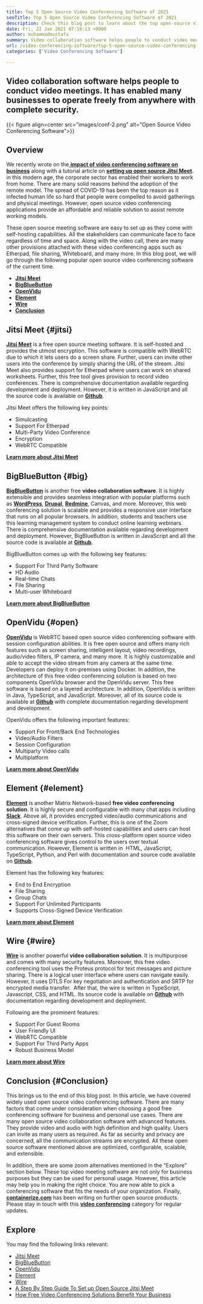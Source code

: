 ```yaml
---
title: Top 5 Open Source Video Conferencing Software of 2021
seoTitle: Top 5 Open Source Video Conferencing Software of 2021
description: Check this blog post to learn about the top open-source video conferencing software, which includes Jitsi Meet, BigBlueButton, OpenVidu, Element, and Wire.
date: Fri, 22 Jan 2021 07:18:13 +0000
author: muhammadmustafa
summary: Video collaboration software helps people to conduct video meetings. It has enabled many businesses to operate freely from anywhere with complete security.
url: /video-conferencing-software/top-5-open-source-video-conferencing-software-of-2021/
categories: ['Video Conferencing Software']

---
```

## Video collaboration software helps people to conduct video meetings. It has enabled many businesses to operate freely from anywhere with complete security.

{{< figure align=center src="images/conf-2.png" alt="Open Source Video Conferencing Software">}}  

## Overview

We recently wrote on the[ **impact of video conferencing software on business**][1] along with a tutorial article on [**setting up open source Jitsi Meet**][2]**.** in this modern age, the corporate sector has enabled their workers to work from home. There are many solid reasons behind the adoption of the remote model. The spread of COVID-19 has been the top reason as it infected human life so hard that people were compelled to avoid gatherings and physical meetings. However, open source video conferencing applications provide an affordable and reliable solution to assist remote working models. 

These open source meeting software are easy to set up as they come with self-hosting capabilities. All the stakeholders can communicate face to face regardless of time and space. Along with the video call, there are many other provisions attached with these video conferencing apps such as Etherpad, file sharing, Whiteboard, and many more. In this blog post, we will go through the following popular open source video conferencing software of the current time.

  * [**Jitsi Meet**][3]
  * **[BigBlueButton][4]**
  * **[OpenVidu][5]**
  * **[Element][6]**
  * [**Wire**][7]
  * **[Conclusion][8]** 

## Jitsi Meet {#jitsi}

[**Jitsi Meet**][9] is a free open source meeting software. It is self-hosted and provides the utmost encryption. This software is compatible with WebRTC due to which it lets users do a screen share. Further, users can invite other users into the conference by simply sharing the URL of the stream. Jitsi Meet also provides support for Etherpad where users can work on shared worksheets. Further, this free tool gives provision to record video conferences. There is comprehensive documentation available regarding development and deployment. However, it is written in JavaScript and all the source code is available on [**Github**][10].

Jitsi Meet offers the following key points:

  * Simulcasting
  * Support For Etherpad
  * Multi-Party Video Conference
  * Encryption
  * WebRTC Compatible

[**Learn more about Jitsi Meet**][11]

## BigBlueButton {#big}

[**BigBlueButton**][12] is another free **video collaboration software**. It is highly extensible and provides seamless integration with popular platforms such as [**WordPress**][13], [**Drupal**][14], [**Redmine**][15], Canvas, and more. Moreover, this web conferencing solution is scalable and provides a responsive user interface that runs on all popular browsers. In addition, students and teachers use this learning management system to conduct online learning webinars. There is comprehensive documentation available regarding development and deployment. However, BigBlueButton is written in JavaScript and all the source code is available at [**Github**][16].

BigBlueButton comes up with the following key features:

  * Support For Third Party Software
  * HD Audio
  * Real-time Chats
  * File Sharing
  * Multi-user Whiteboard

[**Learn more about BigBlueButton**][17]

## OpenVidu {#open}

[**OpenVidu**][18] is WebRTC based open source video conferencing software with session configuration abilities. It is free open source and offers many rich features such as screen sharing, intelligent layout, video recordings, audio/video filters, IP camera, and many more. It is highly customizable and able to accept the video stream from any camera at the same time. Developers can deploy it on-premises using Docker. In addition, the architecture of this free video conferencing solution is based on two components OpenVidu browser and the OpenVidu server. This free software is based on a layered architecture. In addition, OpenVidu is written in Java, TypeScript, and JavaScript. Moreover, all of its source code is available at **[Github][19]** with complete documentation regarding development and development. 

OpenVidu offers the following important features:

  * Support For Front/Back End Technologies
  * Video/Audio Filters
  * Session Configuration
  * Multiparty Video calls
  * Multiplatform

[**Learn more about OpenVidu**][18]

## Element {#element}

[**Element**][20] is another Matrix Network-based **free video conferencing solution**. It is highly secure and configurable with many chat apps including [**Slack**][21]. Above all, it provides encrypted video/audio communications and cross-signed device verification. Further, this is one of the Zoom alternatives that come up with self-hosted capabilities and users can host this software on their own servers. This cross-platform open source video conferencing software gives control to the users over textual communication. However, Element is written in  HTML, JavaScript, TypeScript, Python, and Perl with documentation and source code available on [**Github**][22]. 

Element has the following key features:

  * End to End Encryption
  * File Sharing
  * Group Chats
  * Support For Unlimited Participants
  * Supports Cross-Signed Device Verification

[**Learn more about Element**][20]

## Wire {#wire}

[**Wire**][23] is another powerful **video collaboration solution**. It is multipurpose and comes with many security features. Moreover, this free video conferencing tool uses the Proteus protocol for text messages and picture sharing. There is a logical user interface where users can navigate easily. However, it uses DTLS For key negotiation and authentication and SRTP for encrypted media transfer.  After that, the wire is written in TypeScript, Javascript, CSS, and HTML. Its source code is available on [**Github**][24] with documentation regarding development and deployment.

Following are the prominent features:

  * Support For Guest Rooms
  * User Friendly UI
  * WebRTC Compatible
  * Support For Third Party Apps
  * Robust Business Model

[**Learn more about Wire**][25]

## Conclusion  {#Conclusion}

This brings us to the end of this blog post. In this article, we have covered widely used open source video conferencing software. There are many factors that come under consideration when choosing a good free conferencing software for business and personal use cases. There are many open source video collaboration software with advanced features. They provide video and audio with high definition and high quality. Users can invite as many users as required. As far as security and privacy are concerned, all the communication streams are encrypted. All these open source software mentioned above are optimized, configurable, scalable, and extensible. 

In addition, there are some zoom alternatives mentioned in the “Explore” section below. These top video meeting software are not only for business purposes but they can be used for personal usage. However, this article may help you in making the right choice. You are now able to pick a conferencing software that fits the needs of your organization. Finally, **[containerize.com][26]** has been writing on further open source products. Please stay in touch with this [**video conferencing**][27] category for regular updates.

## Explore

You may find the following links relevant:

  * [Jitsi Meet][9]
  * [BigBlueButton][12]
  * [OpenVidu][18]
  * [Element][20]
  * [Wire][23]
  * [A Step By Step Guide To Set up Open Source Jitsi Meet][2]
  * [How Free Video Conferencing Solutions Benefit Your Business][28]

 [1]: https://blog.containerize.com/2020/11/13/how-video-conferencing-software-can-benefit-your-business/
 [2]: https://blog.containerize.com/2020/11/19/how-to-set-up-open-source-jitsi-meet/
 [3]: #jitsi
 [4]: #big
 [5]: #open
 [6]: #element
 [7]: #wire
 [8]: #Conclusion
 [9]: https://products.containerize.com/video-conferencing/jitsi
 [10]: https://github.com/jitsi/jitsi-meet
 [11]: https://jitsi.org/jitsi-meet/
 [12]: https://products.containerize.com/video-conferencing/bigbluebutton
 [13]: https://products.containerize.com/blogging/wordpress
 [14]: https://products.containerize.com/content-management/drupal
 [15]: https://products.containerize.com/project-management/redmine
 [16]: https://github.com/bigbluebutton/bigbluebutton
 [17]: https://bigbluebutton.org/
 [18]: https://products.containerize.com/video-conferencing/openvidu
 [19]: https://github.com/OpenVidu/openvidu
 [20]: https://products.containerize.com/video-conferencing/element
 [21]: https://slack.com/intl/en-pk/
 [22]: https://github.com/vector-im/element-web
 [23]: https://products.containerize.com/video-conferencing/wire
 [24]: https://github.com/wireapp/wire-webapp
 [25]: https://app.wire.com/
 [26]: https://www.containerize.com/
 [27]: https://products.containerize.com/video-conferencing/
 [28]: https://blog.containerize.com/2020/11/13/how-free-video-conferencing-solution-benefits-your-business/
